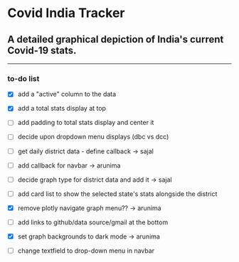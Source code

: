 # Covid India Tracker
 
## A detailed graphical depiction of India's current Covid-19 stats.
---
### to-do list
- [x] add a "active" column to the data
- [x] add a total stats display at top
- [ ] add padding to total stats display and center it
- [ ] decide upon dropdown menu displays (dbc vs dcc)
- [ ] get daily district data - define callback   -> sajal
- [ ] add callback for navbar     -> arunima
- [ ] decide graph type for district data and add it   -> sajal
- [ ] add card list to show the selected state's stats alongside the district
- [x] remove plotly navigate graph menu??   -> arunima
- [ ] add links to github/data source/gmail at the bottom
- [x] set graph backgrounds to dark mode   -> arunima
- [ ] change textfield to drop-down menu in navbar
 